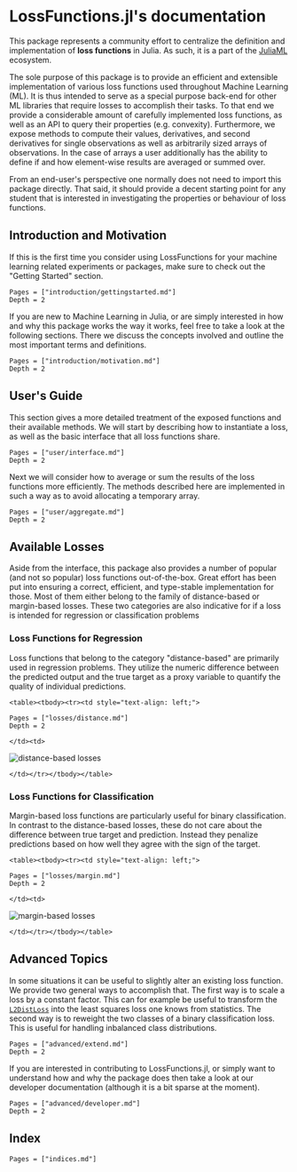 # LossFunctions.jl's documentation

This package represents a community effort to centralize the
definition and implementation of **loss functions** in Julia.
As such, it is a part of the [JuliaML](https://github.com/JuliaML)
ecosystem.

The sole purpose of this package is to provide an efficient and
extensible implementation of various loss functions used
throughout Machine Learning (ML). It is thus intended to serve as
a special purpose back-end for other ML libraries that require
losses to accomplish their tasks. To that end we provide a
considerable amount of carefully implemented loss functions, as
well as an API to query their properties (e.g. convexity).
Furthermore, we expose methods to compute their values,
derivatives, and second derivatives for single observations as
well as arbitrarily sized arrays of observations. In the case of
arrays a user additionally has the ability to define if and how
element-wise results are averaged or summed over.

From an end-user's perspective one normally does not need to
import this package directly. That said, it should provide a
decent starting point for any student that is interested in
investigating the properties or behaviour of loss functions.

## Introduction and Motivation

If this is the first time you consider using LossFunctions for
your machine learning related experiments or packages, make sure
to check out the "Getting Started" section.

```@contents
Pages = ["introduction/gettingstarted.md"]
Depth = 2
```

If you are new to Machine Learning in Julia, or are simply
interested in how and why this package works the way it works,
feel free to take a look at the following sections. There we
discuss the concepts involved and outline the most important
terms and definitions.

```@contents
Pages = ["introduction/motivation.md"]
Depth = 2
```

## User's Guide

This section gives a more detailed treatment of the exposed
functions and their available methods. We will start by
describing how to instantiate a loss, as well as the basic
interface that all loss functions share.

```@contents
Pages = ["user/interface.md"]
Depth = 2
```

Next we will consider how to average or sum the results of the
loss functions more efficiently. The methods described here are
implemented in such a way as to avoid allocating a temporary
array.

```@contents
Pages = ["user/aggregate.md"]
Depth = 2
```

## Available Losses

Aside from the interface, this package also provides a number of
popular (and not so popular) loss functions out-of-the-box. Great
effort has been put into ensuring a correct, efficient, and
type-stable implementation for those. Most of them either belong
to the family of distance-based or margin-based losses. These two
categories are also indicative for if a loss is intended for
regression or classification problems

### Loss Functions for Regression

Loss functions that belong to the category "distance-based" are
primarily used in regression problems. They utilize the numeric
difference between the predicted output and the true target as a
proxy variable to quantify the quality of individual predictions.


```@raw html
<table><tbody><tr><td style="text-align: left;">
```

```@contents
Pages = ["losses/distance.md"]
Depth = 2
```

```@raw html
</td><td>
```

![distance-based losses](https://rawgithub.com/JuliaML/FileStorage/master/LossFunctions/distance.svg)

```@raw html
</td></tr></tbody></table>
```

### Loss Functions for Classification

Margin-based loss functions are particularly useful for binary
classification. In contrast to the distance-based losses, these
do not care about the difference between true target and
prediction. Instead they penalize predictions based on how well
they agree with the sign of the target.

```@raw html
<table><tbody><tr><td style="text-align: left;">
```

```@contents
Pages = ["losses/margin.md"]
Depth = 2
```

```@raw html
</td><td>
```

![margin-based losses](https://rawgithub.com/JuliaML/FileStorage/master/LossFunctions/margin.svg)

```@raw html
</td></tr></tbody></table>
```

## Advanced Topics

In some situations it can be useful to slightly alter an existing
loss function. We provide two general ways to accomplish that.
The first way is to scale a loss by a constant factor. This can
for example be useful to transform the [`L2DistLoss`](@ref) into
the least squares loss one knows from statistics. The second way
is to reweight the two classes of a binary classification loss.
This is useful for handling inbalanced class distributions.

```@contents
Pages = ["advanced/extend.md"]
Depth = 2
```

If you are interested in contributing to LossFunctions.jl, or
simply want to understand how and why the package does then take
a look at our developer documentation (although it is a bit
sparse at the moment).

```@contents
Pages = ["advanced/developer.md"]
Depth = 2
```

## Index

```@contents
Pages = ["indices.md"]
```
